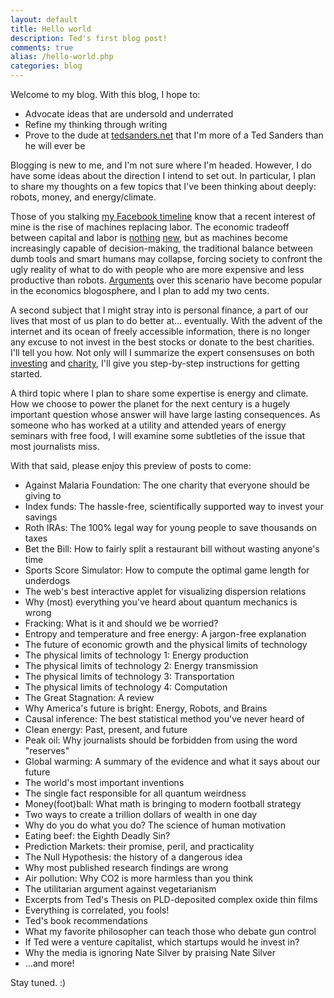 ```yaml
---
layout: default
title: Hello world
description: Ted's first blog post!
comments: true
alias: /hello-world.php
categories: blog
---
```


<p>Welcome to my blog. With this blog, I hope to:</p>

<ul>
<li>Advocate ideas that are undersold and underrated</li>
<li>Refine my thinking through writing</li>
<li>Prove to the dude at <a href="http://www.tedsanders.net">tedsanders.net</a> that I'm more of a Ted Sanders than he will ever be</li>
</ul>

<p>Blogging is new to me, and I'm not sure where I'm headed. However, I do have some ideas about the direction I intend to set out. In particular, I plan to share my thoughts on a few topics that I've been thinking about deeply: robots, money, and energy/climate.</p>

<p>Those of you stalking <a href="http://www.facebook.com/tedsanders">my Facebook timeline</a> know that a recent interest of mine is the rise of machines replacing labor. The economic tradeoff between capital and labor is <a href="http://www.econlib.org/library/Ricardo/ricP7.html#Ch.31, On Machinery">nothing</a> <a href="http://www.econlib.org/library/Enc/bios/Marx.html">new</a>, but as machines become increasingly capable of decision-making, the traditional balance between dumb tools and smart humans may collapse, forcing society to confront the ugly reality of what to do with people who are more expensive and less productive than robots. <a href="http://theleisuresociety.tumblr.com/post/39057729530/the-tech-debate-blasts-off-a-linkfest">Arguments</a> over this scenario have become popular in the economics blogosphere, and I plan to add my two cents.</p>

<p>A second subject that I might stray into is personal finance, a part of our lives that most of us plan to do better at... eventually. With the advent of the internet and its ocean of freely accessible information, there is no longer any excuse to not invest in the best stocks or donate to the best charities. I'll tell you how. Not only will I summarize the expert consensuses on both <a href="http://www.altruistfa.com/readingroomarticles.htm">investing</a> and <a href="http://www.givewell.org">charity</a>, I'll give you step-by-step instructions for getting started.</p>

<p>A third topic where I plan to share some expertise is energy and climate. How we choose to power the planet for the next century is a hugely important question whose answer will have large lasting consequences. As someone who has worked at a utility and attended years of energy seminars with free food, I will examine some subtleties of the issue that most journalists miss.</p>

<p>With that said, please enjoy this preview of posts to come:</p>

<ul>
<li>Against Malaria Foundation: The one charity that everyone should be giving to</li>
<li>Index funds: The hassle-free, scientifically supported way to invest your savings</li>
<li>Roth IRAs: The 100% legal way for young people to save thousands on taxes</li>
<li>Bet the Bill: How to fairly split a restaurant bill without wasting anyone's time</li>
<li>Sports Score Simulator: How to compute the optimal game length for underdogs</li>
<li>The web's best interactive applet for visualizing dispersion relations</li>
<li>Why (most) everything you've heard about quantum mechanics is wrong</li>
<li>Fracking: What is it and should we be worried?</li>
<li>Entropy and temperature and free energy: A jargon-free explanation</li>
<li>The future of economic growth and the physical limits of technology</li>
<li>The physical limits of technology 1: Energy production</li>
<li>The physical limits of technology 2: Energy transmission</li>
<li>The physical limits of technology 3: Transportation</li>
<li>The physical limits of technology 4: Computation</li>
<li>The Great Stagnation: A review</li>
<li>Why America's future is bright: Energy, Robots, and Brains</li>
<li>Causal inference: The best statistical method you've never heard of</li>
<li>Clean energy: Past, present, and future</li>
<li>Peak oil: Why journalists should be forbidden from using the word "reserves"</li>
<li>Global warming: A summary of the evidence and what it says about our future</li>
<li>The world's most important inventions</li>
<li>The single fact responsible for all quantum weirdness</li>
<li>Money(foot)ball: What math is bringing to modern football strategy</li>
<li>Two ways to create a trillion dollars of wealth in one day</li>
<li>Why do you do what you do? The science of human motivation</li>
<li>Eating beef: the Eighth Deadly Sin?</li>
<li>Prediction Markets: their promise, peril, and practicality</li>
<li>The Null Hypothesis: the history of a dangerous idea</li>
<li>Why most published research findings are wrong</li>
<li>Air pollution: Why CO2 is more harmless than you think</li>
<li>The utilitarian argument against vegetarianism</li>
<li>Excerpts from Ted's Thesis on PLD-deposited complex oxide thin films</li>
<li>Everything is correlated, you fools!</li>
<li>Ted's book recommendations</li>
<li>What my favorite philosopher can teach those who debate gun control</li>
<li>If Ted were a venture capitalist, which startups would he invest in?</li>
<li>Why the media is ignoring Nate Silver by praising Nate Silver</li>
<li>...and more!</li>
</ul>

<p>Stay tuned. :)</p>